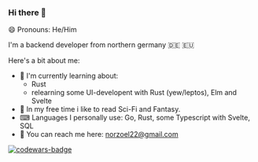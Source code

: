### Hi there 👋
😄 Pronouns: He/Him 

I'm a backend developer from northern germany 🇩🇪 🇪🇺

Here's a bit about me:
- 📖 I'm currently learning about:
  - Rust
  - relearning some UI-developent with Rust (yew/leptos), Elm and Svelte
- 📕 In my free time i like to read Sci-Fi and Fantasy.
- ⌨ Languages I personally use: Go, Rust, some Typescript with Svelte, SQL
- 📧 You can reach me here: [norzoel22@gmail.com](mailto:norzoel22@gmail.com)
 
<a href="https://www.codewars.com/users/AnonymousPangolin" target="_blank">![codewars-badge](https://www.codewars.com/users/AnonymousPangolin/badges/large)</a>
